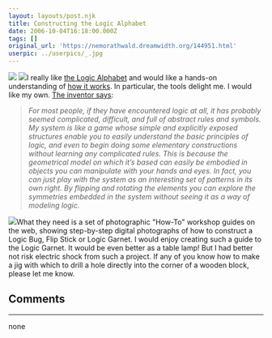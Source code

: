 ```yaml
---
layout: layouts/post.njk
title: Constructing the Logic Alphabet
date: 2006-10-04T16:18:00.000Z
tags: []
original_url: 'https://nemorathwald.dreamwidth.org/144951.html'
userpic: ../userpics/_.jpg
---
```

![](http://www.nemorathwald.com/photos/flipstick-new-CMYK.jpg) ![](http://www.nemorathwald.com/photos/SZ-garnet-new.jpg)I really like [the Logic Alphabet](http://www.logic-alphabet.net/) and would like a hands-on understanding of [how it works](http://www.logic-alphabet.net/mirrors_title.htm). In particular, the tools delight me. I would like my own. [The inventor says](http://www.cabinetmagazine.org/issues/18/crystal.php):

> _For most people, if they have encountered logic at all, it has probably seemed complicated, difficult, and full of abstract rules and symbols. My system is like a game whose simple and explicitly exposed structures enable you to easily understand the basic principles of logic, and even to begin doing some elementary constructions without learning any complicated rules. This is because the geometrical model on which it’s based can easily be embodied in objects you can manipulate with your hands and eyes. In fact, you can just play with the system as an interesting set of patterns in its own right. By flipping and rotating the elements you can explore the symmetries embedded in the system without seeing it as a way of modeling logic._

![](http://www.nemorathwald.com/photos/Figure4bug.jpg)What they need is a set of photographic "How-To" workshop guides on the web, showing step-by-step digital photographs of how to construct a Logic Bug, Flip Stick or Logic Garnet. I would enjoy creating such a guide to the Logic Garnet. It would be even better as a table lamp! But I had better not risk electric shock from such a project. If any of you know how to make a jig with which to drill a hole directly into the corner of a wooden block, please let me know.

## Comments

---

none
